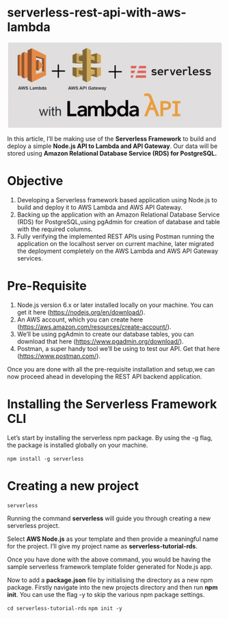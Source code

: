 # serverless-rest-api-with-aws-lambda

![1!](images/1.png)

In this article, I’ll be making use of the **Serverless Framework** to build and deploy a simple **Node.js API to Lambda and API Gateway**. Our data will be stored using **Amazon Relational Database Service (RDS) for PostgreSQL.**

# Objective

1. Developing a Serverless framework based application using Node.js to build and deploy it to AWS Lambda and AWS API Gateway.
2. Backing up the application with an Amazon Relational Database Service (RDS) for PostgreSQL,using pgAdmin for creation of database and table with the required columns.
3. Fully verifying the implemented REST APIs using Postman running the application on the localhost server on current machine, later migrated the deployment completely on the AWS Lambda and AWS API Gateway services.

# Pre-Requisite

1. Node.js version 6.x or later installed locally on your machine. You can get it here (https://nodejs.org/en/download/).
2. An AWS account, which you can create here (https://aws.amazon.com/resources/create-account/).
3. We’ll be using pgAdmin to create our database tables, you can download that here (https://www.pgadmin.org/download/).
4. Postman, a super handy tool we’ll be using to test our API. Get that here (https://www.postman.com/).

Once you are done with all the pre-requisite installation and setup,we can now proceed ahead in developing the REST API backend application.

# Installing the Serverless Framework CLI

Let’s start by installing the serverless npm package. By using the -g flag, the package is installed globally on your machine.

```npm install -g serverless```

# Creating a new project

```serverless```

Running the command **serverless** will guide you through creating a new serverless project.

Select **AWS Node.js** as your template and then provide a meaningful name for the project. I’ll give my project name as **serverless-tutorial-rds**.

Once you have done with the above command, you would be having the sample serverless framework template folder generated for Node.js app.

Now to add a **package.json** file by initialising the directory as a new npm package. Firstly navigate into the new projects directory and then run **npm init**. You can use the flag -y to skip the various npm package settings.

```cd serverless-tutorial-rds```
```npm init -y```